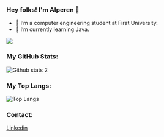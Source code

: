 ### Hey folks! I'm Alperen 👋



- 🔭 I’m a computer engineering student at Firat University.
- 🌱 I’m currently learning Java.

![](https://komarev.com/ghpvc/?username=your-github-alprenkrc&label=visitors)


### My GitHub Stats:
![Github stats 2](https://github-readme-stats.vercel.app/api?username=alprenkrc&show_icons=true&theme=radical)


### My Top Langs:
![Top Langs](https://github-readme-stats.vercel.app/api/top-langs/?username=alprenkrc&layout=compact&theme=radical)

### Contact:
[Linkedin](https://www.linkedin.com/in/alperen-k%C4%B1r%C4%B1c%C4%B1-001887150)	




